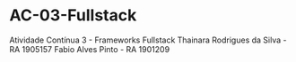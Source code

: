 # AC-03-Fullstack
Atividade Contínua 3 - Frameworks Fullstack
Thainara Rodrigues da Silva - RA 1905157
Fabio Alves Pinto - RA 1901209
